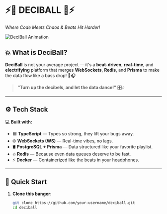 # ⚡🎵 DECIBALL 🎵⚡  
*Where Code Meets Chaos & Beats Hit Harder!*  

![DeciBall Animation](https://media.giphy.com/media/l0MYt5jPR6QX5pnqM/giphy.gif)  

## 💥 What is DeciBall?  
**DeciBall** is not your average project — it's a **beat-driven**, **real-time**, and **electrifying** platform that merges **WebSockets**, **Redis**, and **Prisma** to make the data flow like a bass drop! 🚀🎧  

> **“Turn up the decibels, and let the data dance!”** 🎛️🎶  

---

## ⚙️ Tech Stack  
💻 **Built with:**  
- 🟦 **TypeScript** — Types so strong, they lift your bugs away.  
- 🌐 **WebSockets (WS)** — Real-time vibes, no lags.  
- 🛢️ **PostgreSQL + Prisma** — Data structured like your favorite playlist.  
- 🔥 **Redis** — Because even data queues deserve to be fast.  
- ⚡ **Docker** — Containerized like the beats in your headphones.  

---

## 🚀 Quick Start  

1. **Clone this banger:**  
   ```bash
   git clone https://github.com/your-username/deciball.git
   cd deciball

